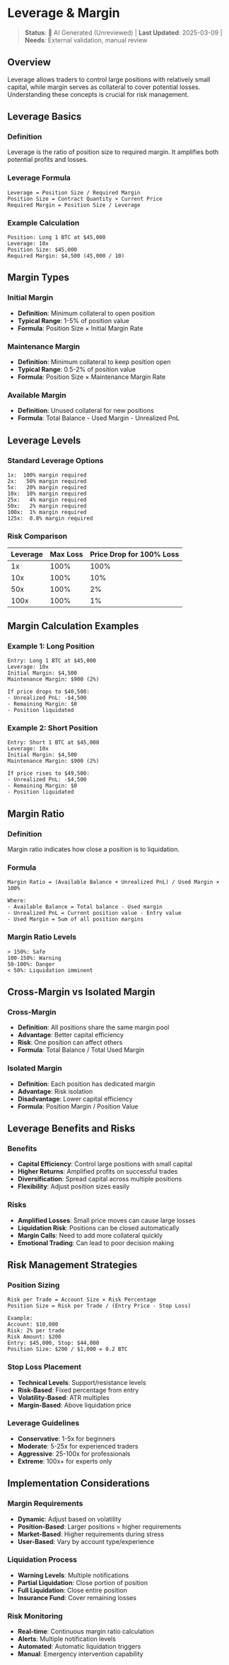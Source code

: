 # Leverage & Margin

> **Status**: 🤖 AI Generated (Unreviewed) | **Last Updated**: 2025-03-09 | **Needs**: External validation, manual review

## Overview

Leverage allows traders to control large positions with relatively small capital, while margin serves as collateral to cover potential losses. Understanding these concepts is crucial for risk management.

## Leverage Basics

### Definition
Leverage is the ratio of position size to required margin. It amplifies both potential profits and losses.

### Leverage Formula
```
Leverage = Position Size / Required Margin
Position Size = Contract Quantity × Current Price
Required Margin = Position Size / Leverage
```

### Example Calculation
```
Position: Long 1 BTC at $45,000
Leverage: 10x
Position Size: $45,000
Required Margin: $4,500 (45,000 / 10)
```

## Margin Types

### Initial Margin
- **Definition**: Minimum collateral to open position
- **Typical Range**: 1-5% of position value
- **Formula**: Position Size × Initial Margin Rate

### Maintenance Margin
- **Definition**: Minimum collateral to keep position open
- **Typical Range**: 0.5-2% of position value
- **Formula**: Position Size × Maintenance Margin Rate

### Available Margin
- **Definition**: Unused collateral for new positions
- **Formula**: Total Balance - Used Margin - Unrealized PnL

## Leverage Levels

### Standard Leverage Options
```
1x:  100% margin required
2x:   50% margin required
5x:   20% margin required
10x:  10% margin required
25x:   4% margin required
50x:   2% margin required
100x:  1% margin required
125x:  0.8% margin required
```

### Risk Comparison
| Leverage | Max Loss | Price Drop for 100% Loss |
|----------|----------|--------------------------|
| 1x       | 100%     | 100%                     |
| 10x      | 100%     | 10%                      |
| 50x      | 100%     | 2%                       |
| 100x     | 100%     | 1%                       |

## Margin Calculation Examples

### Example 1: Long Position
```
Entry: Long 1 BTC at $45,000
Leverage: 10x
Initial Margin: $4,500
Maintenance Margin: $900 (2%)

If price drops to $40,500:
- Unrealized PnL: -$4,500
- Remaining Margin: $0
- Position liquidated
```

### Example 2: Short Position
```
Entry: Short 1 BTC at $45,000
Leverage: 10x
Initial Margin: $4,500
Maintenance Margin: $900 (2%)

If price rises to $49,500:
- Unrealized PnL: -$4,500
- Remaining Margin: $0
- Position liquidated
```

## Margin Ratio

### Definition
Margin ratio indicates how close a position is to liquidation.

### Formula
```
Margin Ratio = (Available Balance + Unrealized PnL) / Used Margin × 100%

Where:
- Available Balance = Total balance - Used margin
- Unrealized PnL = Current position value - Entry value
- Used Margin = Sum of all position margins
```

### Margin Ratio Levels
```
> 150%: Safe
100-150%: Warning
50-100%: Danger
< 50%: Liquidation imminent
```

## Cross-Margin vs Isolated Margin

### Cross-Margin
- **Definition**: All positions share the same margin pool
- **Advantage**: Better capital efficiency
- **Risk**: One position can affect others
- **Formula**: Total Balance / Total Used Margin

### Isolated Margin
- **Definition**: Each position has dedicated margin
- **Advantage**: Risk isolation
- **Disadvantage**: Lower capital efficiency
- **Formula**: Position Margin / Position Value

## Leverage Benefits and Risks

### Benefits
- **Capital Efficiency**: Control large positions with small capital
- **Higher Returns**: Amplified profits on successful trades
- **Diversification**: Spread capital across multiple positions
- **Flexibility**: Adjust position sizes easily

### Risks
- **Amplified Losses**: Small price moves can cause large losses
- **Liquidation Risk**: Positions can be closed automatically
- **Margin Calls**: Need to add more collateral quickly
- **Emotional Trading**: Can lead to poor decision making

## Risk Management Strategies

### Position Sizing
```
Risk per Trade = Account Size × Risk Percentage
Position Size = Risk per Trade / (Entry Price - Stop Loss)

Example:
Account: $10,000
Risk: 2% per trade
Risk Amount: $200
Entry: $45,000, Stop: $44,000
Position Size: $200 / $1,000 = 0.2 BTC
```

### Stop Loss Placement
- **Technical Levels**: Support/resistance levels
- **Risk-Based**: Fixed percentage from entry
- **Volatility-Based**: ATR multiples
- **Margin-Based**: Above liquidation price

### Leverage Guidelines
- **Conservative**: 1-5x for beginners
- **Moderate**: 5-25x for experienced traders
- **Aggressive**: 25-100x for professionals
- **Extreme**: 100x+ for experts only

## Implementation Considerations

### Margin Requirements
- **Dynamic**: Adjust based on volatility
- **Position-Based**: Larger positions = higher requirements
- **Market-Based**: Higher requirements during stress
- **User-Based**: Vary by account type/experience

### Liquidation Process
- **Warning Levels**: Multiple notifications
- **Partial Liquidation**: Close portion of position
- **Full Liquidation**: Close entire position
- **Insurance Fund**: Cover remaining losses

### Risk Monitoring
- **Real-time**: Continuous margin ratio calculation
- **Alerts**: Multiple notification levels
- **Automated**: Automatic liquidation triggers
- **Manual**: Emergency intervention capability 